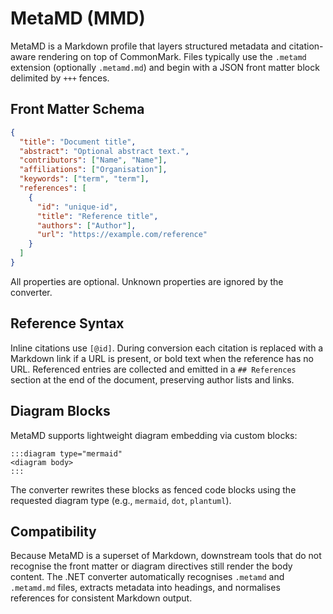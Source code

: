 # MetaMD (MMD)

MetaMD is a Markdown profile that layers structured metadata and citation-aware rendering on top of CommonMark. Files typically use the `.metamd` extension (optionally `.metamd.md`) and begin with a JSON front matter block delimited by `+++` fences.

## Front Matter Schema

```json
{
  "title": "Document title",
  "abstract": "Optional abstract text.",
  "contributors": ["Name", "Name"],
  "affiliations": ["Organisation"],
  "keywords": ["term", "term"],
  "references": [
    {
      "id": "unique-id",
      "title": "Reference title",
      "authors": ["Author"],
      "url": "https://example.com/reference"
    }
  ]
}
```

All properties are optional. Unknown properties are ignored by the converter.

## Reference Syntax

Inline citations use `[@id]`. During conversion each citation is replaced with a Markdown link if a URL is present, or bold text when the reference has no URL. Referenced entries are collected and emitted in a `## References` section at the end of the document, preserving author lists and links.

## Diagram Blocks

MetaMD supports lightweight diagram embedding via custom blocks:

```
:::diagram type="mermaid"
<diagram body>
:::
```

The converter rewrites these blocks as fenced code blocks using the requested diagram type (e.g., `mermaid`, `dot`, `plantuml`).

## Compatibility

Because MetaMD is a superset of Markdown, downstream tools that do not recognise the front matter or diagram directives still render the body content. The .NET converter automatically recognises `.metamd` and `.metamd.md` files, extracts metadata into headings, and normalises references for consistent Markdown output.
